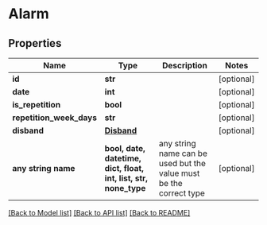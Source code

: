 # Alarm



## Properties
Name | Type | Description | Notes
------------ | ------------- | ------------- | -------------
**id** | **str** |  | [optional] 
**date** | **int** |  | [optional] 
**is_repetition** | **bool** |  | [optional] 
**repetition_week_days** | **str** |  | [optional] 
**disband** | [**Disband**](Disband.md) |  | [optional] 
**any string name** | **bool, date, datetime, dict, float, int, list, str, none_type** | any string name can be used but the value must be the correct type | [optional]

[[Back to Model list]](../README.md#documentation-for-models) [[Back to API list]](../README.md#documentation-for-api-endpoints) [[Back to README]](../README.md)


